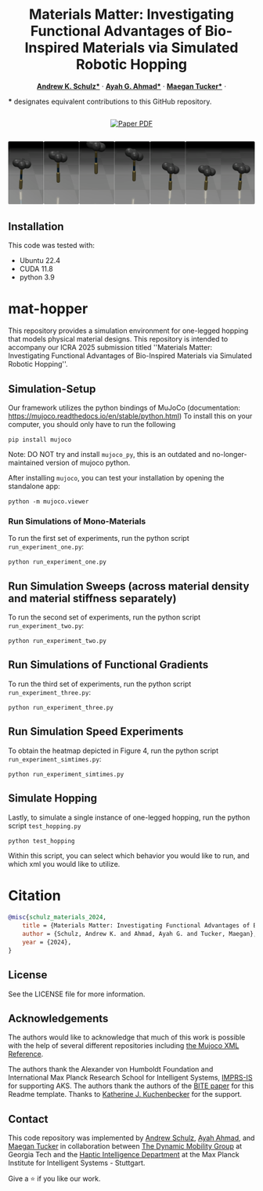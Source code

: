 <p align="center">
  <h1 align="center">Materials Matter: Investigating Functional Advantages of Bio-Inspired Materials via Simulated Robotic Hopping
  </h1>
  <p align="center">
    <a href="https://hi.is.mpg.de/person/aschulz"><strong>Andrew K. Schulz*</strong></a>
    ·
    <a href="https://ayah-ahmad.github.io/"><strong>Ayah G. Ahmad*</strong></a>
    ·
	<a href="https://maegantucker.com/"><strong>Maegan Tucker*</strong></a>
    ·
</p>
<p>

  </p>
  <strong>*</strong> designates equivalent contributions to this GitHub repository. 
</p>
<p align="center" style="margin: 2em auto;">
    <a href='[https://arxiv.org/](https://arxiv.org/abs/2409.09895)'><img src='https://img.shields.io/badge/arXiv-Paper_PDF-red?style=flat&logo=arXiv&logoColor=green' alt='Paper PDF'></a>
  </p>
  <p align="center"> 

  <img src="GitHubHeaderHopper.png">


## Installation
This code was tested with:
- Ubuntu 22.4
- CUDA 11.8
- python 3.9 




# mat-hopper
This repository provides a simulation environment for one-legged hopping that models physical material designs. This repository is intended to accompany our ICRA 2025 submission titled ''Materials Matter: Investigating Functional Advantages of Bio-Inspired Materials via Simulated Robotic Hopping''.


## Simulation-Setup
Our framework utilizes the python bindings of MuJoCo (documentation: https://mujoco.readthedocs.io/en/stable/python.html)
To install this on your computer, you should only have to run the following
``` 
pip install mujoco
```
Note: DO NOT try and install `mujoco_py`, this is an outdated and no-longer-maintained version of mujoco python.

After installing `mujoco`, you can test your installation by opening the standalone app:
```
python -m mujoco.viewer
```

### Run Simulations of Mono-Materials
To run the first set of experiments, run the python script `run_experiment_one.py`:
```
python run_experiment_one.py
```

## Run Simulation Sweeps (across material density and material stiffness separately)
To run the second set of experiments, run the python script `run_experiment_two.py`:
```
python run_experiment_two.py
```

## Run Simulations of Functional Gradients
To run the third set of experiments, run the python script `run_experiment_three.py`:
```
python run_experiment_three.py
```

## Run Simulation Speed Experiments
To obtain the heatmap depicted in Figure 4, run the python script `run_experiment_simtimes.py`:
```
python run_experiment_simtimes.py
```

## Simulate Hopping
Lastly, to simulate a single instance of one-legged hopping, run the python script `test_hopping.py`
```
python test_hopping
```
Within this script, you can select which behavior you would like to run, and which xml you would like to utilize. 

# Citation

```bibtex
@misc{schulz_materials_2024,
	title = {Materials Matter: Investigating Functional Advantages of Bio-Inspired Materials via Simulated Robotic Hopping},
	author = {Schulz, Andrew K. and Ahmad, Ayah G. and Tucker, Maegan},
	year = {2024},
}

```
## License
See the LICENSE file for more information. 

## Acknowledgements
The authors would like to acknowledge that much of this work is possible with the help of several different repositories including [the Mujoco XML Reference](https://mujoco.readthedocs.io/en/stable/XMLreference.html). 

The authors thank the Alexander von Humboldt Foundation and International Max Planck Research School for Intelligent Systems, [IMPRS-IS](https://imprs.is.mpg.de/) for supporting AKS. The authors thank the authors of the [BITE paper](https://bite.is.tue.mpg.de/) for this Readme template. Thanks to [Katherine J. Kuchenbecker](https://is.mpg.de/~kjk) for the support. 

## Contact 

This code repository was implemented by [Andrew Schulz](https://github.com/Aschulz94), [Ayah Ahmad](https://github.com/ayah-ahmad), and [Maegan Tucker](https://github.com/maegant) in collaboration between [The Dynamic Mobility Group](https://dynamicmobility.github.io/) at Georgia Tech and the [Haptic Intelligence Department](https://hi.is.mpg.de/) at the Max Planck Institute for Intelligent Systems - Stuttgart. 

Give a ⭐ if you like our work. 

